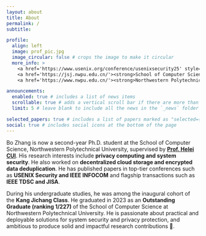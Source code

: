```yaml
---
layout: about
title: About
permalink: /
subtitle: 

profile:
  align: left
  image: prof_pic.jpg
  image_circular: false # crops the image to make it circular
  more_info: >
    <a href='https://www.usenix.org/conference/usenixsecurity25' style="color: gray;"><strong>@USENIX Security'25, SEA, USA</strong></a><br>
    <a href='https://jsj.nwpu.edu.cn/'><strong>School of Computer Science</strong></a><br>
    <a href='https://www.nwpu.edu.cn/'><strong>Northwestern Polytechnical University</strong></a>

announcements:
  enabled: true # includes a list of news items
  scrollable: true # adds a vertical scroll bar if there are more than 3 news items
  limit: 5 # leave blank to include all the news in the `_news` folder

selected_papers: true # includes a list of papers marked as "selected={true}"
social: true # includes social icons at the bottom of the page
---
```


Bo Zhang is now a second-year Ph.D. student at the School of Computer Science, Northwestern Polytechnical University, supervised by [**Prof. Helei CUI**](https://harrycui.github.io/).
His research interests include **privacy computing and system security**.
He also worked on **decentralized cloud storage and encrypted data deduplication**.
He has published papers in top-tier conferences such as **USENIX Security and IEEE INFOCOM** and flagship transactions such as **IEEE TDSC and JISA**.

During his undergraduate studies, he was among the inaugural cohort of the **Kang Jichang Class**. He graduated in 2023 as an **Outstanding Graduate (ranking 1/227)** of the School of Computer Science at Northwestern Polytechnical University.
He is passionate about practical and deployable solutions for system security and privacy protection, and ambitious to produce solid and impactful research contributions 🚀.